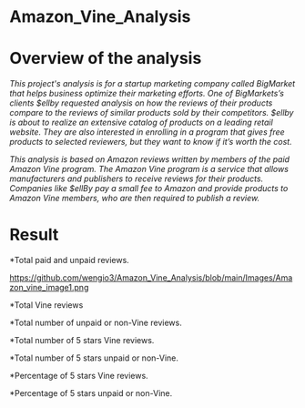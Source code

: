 # Amazon_Vine_Analysis

# Overview of the analysis

_This project's analysis is for a startup marketing company called BigMarket that helps business optimize their marketing efforts. One of BigMarkets’s clients $ellby requested analysis on how the reviews of their products compare to the reviews of similar products sold by their competitors. $ellby is about to realize an extensive catalog of products on a leading retail website. They are also interested in enrolling in a program that gives free products to selected reviewers, but they want to know if it’s worth the cost._ 

_This analysis is based on Amazon reviews written by members of the paid Amazon Vine program. The Amazon Vine program is a service that allows manufacturers and publishers to receive reviews for their products. Companies like $ellBy pay a small fee to Amazon and provide products to Amazon Vine members, who are then required to publish a review._ 


# Result
*Total paid and unpaid reviews. 

https://github.com/wengio3/Amazon_Vine_Analysis/blob/main/Images/Amazon_vine_image1.png

*Total Vine reviews



*Total number of unpaid or non-Vine reviews.



*Total number of 5 stars Vine reviews. 



*Total number of 5 stars unpaid or non-Vine.



*Percentage of 5 stars Vine reviews.



*Percentage of 5 stars unpaid or non-Vine.

